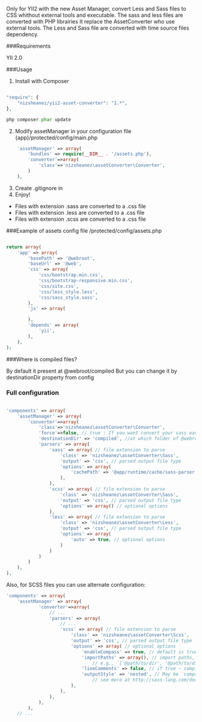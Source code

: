 Only for YII2 with the new Asset Manager, convert Less and Sass files to CSS whithout external tools and executable.
The sass and less files are converted with PHP librairies
It replace the AssetConverter who use external tools.
The Less and Sass file are converted with time source files dependency.

###Requirements

YII 2.0

###Usage

1) Install with Composer

~~~php

"require": {
    "nizsheanez/yii2-asset-converter": "1.*",
},

php composer.phar update

~~~

2) Modify assetManager in your configuration file {app}/protected/config/main.php

~~~php
    'assetManager' => array(
        'bundles' => require(__DIR__ . '/assets.php'),
        'converter'=>array(
            'class'=>'nizsheanez\assetConverter\Converter',
        )
    ),
~~~

3) Create .gitignore in
4) Enjoy!

- Files with extension .sass are converted to a .css file
- Files with extension .less are converted to a .css file
- Files with extension .scss are converted to a .css file

###Example of assets config file /protected/config/assets.php

~~~php

return array(
	'app' => array(
		'basePath' => '@webroot',
		'baseUrl' => '@web',
        'css' => array(
			'css/bootstrap.min.css',
			'css/bootstrap-responsive.min.css',
			'css/site.css',
            'css/less_style.less',
            'css/sass_style.sass',
		),
		'js' => array(

		),
		'depends' => array(
			'yii',
		),
	),
);

~~~

###Where is compiled files?

By default it present at @webroot/compiled
But you can change it by destinationDir property from config


### Full configuration

~~~php

'components' => array(
	'assetManager' => array(
        'converter'=>array(
            'class'=>'nizsheanez\assetConverter\Converter',
            'force'=>false, // true : If you want convert your sass each time without time dependency
            'destinationDir' => 'compiled', //at which folder of @webroot put compiled files
            'parsers' => array(
                'sass' => array( // file extension to parse
                    'class' => 'nizsheanez\assetConverter\Sass',
                    'output' => 'css', // parsed output file type
                    'options' => array(
                        'cachePath' => '@app/runtime/cache/sass-parser' // optional options
                    ),
                ),
                'scss' => array( // file extension to parse
                    'class' => 'nizsheanez\assetConverter\Sass',
                    'output' => 'css', // parsed output file type
                    'options' => array() // optional options
                ),
                'less' => array( // file extension to parse
                    'class' => 'nizsheanez\assetConverter\Less',
                    'output' => 'css', // parsed output file type
                    'options' => array(
                        'auto' => true, // optional options
                    )
                )
            )
        )
    ),
),

~~~

Also, for SCSS files you can use alternate configuration:

~~~php
'components' => array(
    'assetManager' => array(
            'converter'=>array(
                // ...
                'parsers' => array(
                    // ...
                    'scss' => array( // file extension to parse
                        'class' => 'nizsheanez\assetConverter\Scss',
                        'output' => 'css', // parsed output file type
                        'options' => array( // optional options
                            'enableCompass' => true, // default is true
                            'importPaths' => array(), // import paths, you may use path alias here, 
                                // e.g., `['@path/to/dir', '@path/to/dir1', ...]`
                            'lineComments' => false, // if true — compiler will place line numbers in your compiled output
                            'outputStyle' => 'nested', // May be `compressed`, `crunched`, `expanded` or `nested`,
                                // see more at http://sass-lang.com/documentation/file.SASS_REFERENCE.html#output_style
                        ),
                    ),
                ),
            ),
        ),
    // ...
~~~
